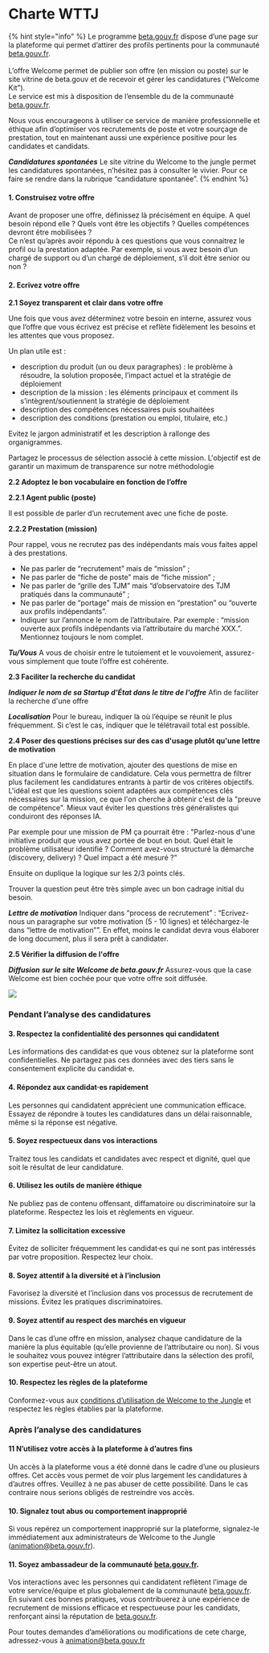 # Charte WTTJ

{% hint style="info" %}
Le programme [beta.gouv.fr](http://beta.gouv.fr/) dispose d’une page sur la plateforme qui permet d’attirer des profils pertinents pour la communauté [beta.gouv.fr](http://beta.gouv.fr/).\
\
L’offre Welcome permet de publier son offre (en mission ou poste) sur le site vitrine de beta.gouv et de recevoir et gérer les candidatures (“Welcome Kit”).\
Le service est mis à disposition de l’ensemble du de la communauté [beta.gouv.fr](http://beta.gouv.fr/).

Nous vous encourageons à utiliser ce service de manière professionnelle et éthique afin d’optimiser vos recrutements de poste et votre sourçage de prestation, tout en maintenant aussi une expérience positive pour les candidates et candidats.

_**Candidatures spontanées**_ Le site vitrine du Welcome to the jungle permet les candidatures spontanées, n’hésitez pas à consulter le vivier. Pour ce faire se rendre dans la rubrique “candidature spontanée”.
{% endhint %}

#### **1. Construisez votre offre** <a href="#id-1-construisez-votre-offre" id="id-1-construisez-votre-offre"></a>

Avant de proposer une offre, définissez là précisément en équipe. A quel besoin répond elle ? Quels vont être les objectifs ? Quelles compétences devront être mobilisées ?\
Ce n’est qu’après avoir répondu à ces questions que vous connaitrez le profil ou la prestation adaptée. Par exemple, si vous avez besoin d’un chargé de support ou d’un chargé de déploiement, s’il doit être senior ou non ?

#### **2. Ecrivez votre offre** <a href="#id-2-ecrivez-votre-offre" id="id-2-ecrivez-votre-offre"></a>

**2.1 Soyez transparent et clair dans votre offre**

Une fois que vous avez déterminez votre besoin en interne, assurez vous que l’offre que vous écrivez est précise et reflète fidèlement les besoins et les attentes que vous proposez.

Un plan utile est :

* description du produit (un ou deux paragraphes) : le problème à résoudre, la solution proposée, l’impact actuel et la stratégie de déploiement
* description de la mission : les éléments principaux et comment ils s’intègrent/soutiennent la stratégie de déploiement
* description des compétences nécessaires puis souhaitées
* description des conditions (prestation ou emploi, titulaire, etc.)

Evitez le jargon administratif et les description à rallonge des organigrammes.

Partagez le processus de sélection associé à cette mission. L'objectif est de garantir un maximum de transparence sur notre méthodologie

**2.2 Adoptez le bon vocabulaire en fonction de l’offre**

**2.2.1 Agent public (poste)**

Il est possible de parler d’un recrutement avec une fiche de poste.

**2.2.2 Prestation (mission)**

Pour rappel, vous ne recrutez pas des indépendants mais vous faites appel à des prestations.

* Ne pas parler de “recrutement” mais de “mission” ;
* Ne pas parler de “fiche de poste” mais de “fiche mission” ;
* Ne pas parler de “grille des TJM” mais “d’observatoire des TJM pratiqués dans la communauté” ;
* Ne pas parler de “portage” mais de mission en “prestation” ou “ouverte aux profils indépendants”.
* Indiquer sur l’annonce le nom de l’attributaire. Par exemple : “mission ouverte aux profils indépendants via l’attributaire du marché XXX.”. Mentionnez toujours le nom complet.

_**Tu/Vous**_ A vous de choisir entre le tutoiement et le vouvoiement, assurez-vous simplement que toute l’offre est cohérente.

**2.3 Faciliter la recherche du candidat**

_**Indiquer le nom de sa Startup d'État dans le titre de l'offre**_ Afin de faciliter la recherche d'une offre

_**Localisation**_ Pour le bureau, indiquer là où l’équipe se réunit le plus fréquemment. Si c’est le cas, indiquer que le télétravail total est possible.

**2.4 Poser des questions précises sur des cas d'usage plutôt qu'une lettre de motivation**

En place d'une lettre de motivation, ajouter des questions de mise en situation dans le formulaire de candidature. Cela vous permettra de filtrer plus facilement les candidatures entrants à partir de vos critères objectifs. \
L'idéal est que les questions soient adaptées aux compétences clés nécessaires sur la mission, ce que l'on cherche à obtenir c'est de la "preuve de compétence". Mieux vaut éviter les questions très généralistes qui conduiront des réponses IA.

Par exemple pour une mission de PM ça pourrait être : "Parlez-nous d'une initiative produit que vous avez portée de bout en bout. Quel était le problème utilisateur identifié ? Comment avez-vous structuré la démarche (discovery, delivery) ? Quel impact a été mesuré ?"

Ensuite on duplique la logique sur les 2/3 points clés.&#x20;

Trouver la question peut être très simple avec un bon cadrage initial du besoin.

_**Lettre de motivation**_ Indiquer dans “process de recrutement” : “Ecrivez-nous un paragraphe sur votre motivation (5 - 10 lignes) et téléchargez-le dans “lettre de motivation””. En effet, moins le candidat devra vous élaborer de long document, plus il sera prêt à candidater.

**2.5 Vérifier la diffusion de l'offre**

_**Diffusion**_ _**sur le site Welcome de beta.gouv.fr**_ Assurez-vous que la case Welcome est bien cochée pour que votre offre soit diffusée.

![](https://doc.incubateur.net/communaute/~gitbook/image?url=https%3A%2F%2Flh3.googleusercontent.com%2Fs8LOLLhIXQnW9vAOFoSXOFqRdCKJ0LBgV55D7zK1db1eG-Qbdt6Jx1Nubbdrn7OXV6k4TLTEXVfKMH63nJqpLSZn5mhTbTuucnt-VsNxqz89zAJe-tZKyH8zn09nVDnV3U6tOeH_rLHxe9SB4Q\&width=300\&dpr=4\&quality=100\&sign=d9976281\&sv=2)

### Pendant l’analyse des candidatures <a href="#pendant-lanalyse-des-candidatures" id="pendant-lanalyse-des-candidatures"></a>

#### **3. Respectez la confidentialité des personnes qui candidatent** <a href="#id-3-respectez-la-confidentialit-c3-a9-des-personnes-qui-candidatent" id="id-3-respectez-la-confidentialit-c3-a9-des-personnes-qui-candidatent"></a>

Les informations des candidat·es que vous obtenez sur la plateforme sont confidentielles. Ne partagez pas ces données avec des tiers sans le consentement explicite du candidat·e.

#### **4. Répondez aux candidat·es rapidement** <a href="#id-4-r-c3-a9pondez-aux-candidates-rapidement" id="id-4-r-c3-a9pondez-aux-candidates-rapidement"></a>

Les personnes qui candidatent apprécient une communication efficace. Essayez de répondre à toutes les candidatures dans un délai raisonnable, même si la réponse est négative.

#### **5. Soyez respectueux dans vos interactions** <a href="#id-5-soyez-respectueux-dans-vos-interactions" id="id-5-soyez-respectueux-dans-vos-interactions"></a>

Traitez tous les candidats et candidates avec respect et dignité, quel que soit le résultat de leur candidature.

#### **6. Utilisez les outils de manière éthique** <a href="#id-6-utilisez-les-outils-de-mani-c3-a8re-c3-a9thique" id="id-6-utilisez-les-outils-de-mani-c3-a8re-c3-a9thique"></a>

Ne publiez pas de contenu offensant, diffamatoire ou discriminatoire sur la plateforme. Respectez les lois et règlements en vigueur.

#### **7. Limitez la sollicitation excessive** <a href="#id-7-limitez-la-sollicitation-excessive" id="id-7-limitez-la-sollicitation-excessive"></a>

Évitez de solliciter fréquemment les candidat·es qui ne sont pas intéressés par votre proposition. Respectez leur choix.

#### **8. Soyez attentif à la diversité et à l’inclusion** <a href="#id-8-soyez-attentif-c3-a0-la-diversit-c3-a9-et-c3-a0-linclusion" id="id-8-soyez-attentif-c3-a0-la-diversit-c3-a9-et-c3-a0-linclusion"></a>

Favorisez la diversité et l’inclusion dans vos processus de recrutement de missions. Évitez les pratiques discriminatoires.

#### **9. Soyez attentif au respect des marchés en vigueur** <a href="#id-9-soyez-attentif-au-respect-des-march-c3-a9s-en-vigueur" id="id-9-soyez-attentif-au-respect-des-march-c3-a9s-en-vigueur"></a>

Dans le cas d’une offre en mission, analysez chaque candidature de la manière la plus équitable (qu’elle provienne de l’attributaire ou non). Si vous le souhaitez vous pouvez intégrer l’attributaire dans la sélection des profil, son expertise peut-être un atout.

#### **10. Respectez les règles de la plateforme** <a href="#id-10-respectez-les-r-c3-a8gles-de-la-plateforme" id="id-10-respectez-les-r-c3-a8gles-de-la-plateforme"></a>

Conformez-vous aux [conditions d’utilisation de Welcome to the Jungle](https://www.welcometothejungle.com/fr/pages/terms) et respectez les règles établies par la plateforme.

### Après l’analyse des candidatures <a href="#apres-lanalyse-des-candidatures" id="apres-lanalyse-des-candidatures"></a>

#### **11 N’utilisez votre accès à la plateforme à d’autres fins** <a href="#id-11-nutilisez-votre-acc-c3-a8s-c3-a0-la-plateforme-c3-a0-dautres-fins" id="id-11-nutilisez-votre-acc-c3-a8s-c3-a0-la-plateforme-c3-a0-dautres-fins"></a>

Un accès à la plateforme vous a été donné dans le cadre d’une ou plusieurs offres. Cet accès vous permet de voir plus largement les candidatures à d’autres offres. Veuillez à ne pas abuser de cette possibilité. Dans le cas contraire nous serions obligés de restreindre vos accès.

#### **10. Signalez tout abus ou comportement inapproprié** <a href="#id-10-signalez-tout-abus-ou-comportement-inappropri-c3-a9" id="id-10-signalez-tout-abus-ou-comportement-inappropri-c3-a9"></a>

Si vous repérez un comportement inapproprié sur la plateforme, signalez-le immédiatement aux administrateurs de Welcome to the Jungle ([animation@beta.gouv.fr](mailto:animation@beta.gouv.fr)).

#### **11. Soyez ambassadeur de la communauté** [**beta.gouv.fr**](http://beta.gouv.fr/)**.** <a href="#id-11-soyez-ambassadeur-de-la-communaut-c3-a9-betagouvfr" id="id-11-soyez-ambassadeur-de-la-communaut-c3-a9-betagouvfr"></a>

Vos interactions avec les personnes qui candidatent reflètent l’image de votre service/équipe et plus globalement de la communauté [beta.gouv.fr](http://beta.gouv.fr/).\
En suivant ces bonnes pratiques, vous contribuerez à une expérience de recrutement de missions efficace et respectueuse pour les candidats, renforçant ainsi la réputation de [beta.gouv.fr](http://beta.gouv.fr/).

Pour toutes demandes d’améliorations ou modifications de cete charge, adressez-vous à [animation@beta.gouv.fr](mailto:animation@beta.gouv.fr)
